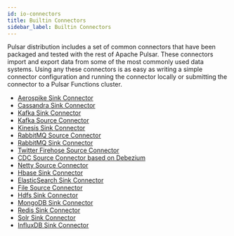 ```yaml
---
id: io-connectors
title: Builtin Connectors
sidebar_label: Builtin Connectors
---
```


Pulsar distribution includes a set of common connectors that have been packaged and tested with the rest of Apache Pulsar.
These connectors import and export data from some of the most commonly used data systems. Using any these connectors is
as easy as writing a simple connector configuration and running the connector locally or submitting the connector to a
Pulsar Functions cluster.

- [Aerospike Sink Connector](io-aerospike.md)
- [Cassandra Sink Connector](io-cassandra.md)
- [Kafka Sink Connector](io-kafka.md#sink)
- [Kafka Source Connector](io-kafka.md#source)
- [Kinesis Sink Connector](io-kinesis.md#sink)
- [RabbitMQ Source Connector](io-rabbitmq.md#source)
- [RabbitMQ Sink Connector](io-rabbitmq.md#sink)
- [Twitter Firehose Source Connector](io-twitter.md)
- [CDC Source Connector based on Debezium](io-cdc.md)
- [Netty Source Connector](io-netty.md#source)
- [Hbase Sink Connector](io-hbase.md#sink)
- [ElasticSearch Sink Connector](io-elasticsearch.md#sink)
- [File Source Connector](io-file.md#source)
- [Hdfs Sink Connector](io-hdfs.md#sink)
- [MongoDB Sink Connector](io-mongo.md#sink)
- [Redis Sink Connector](io-redis.md#sink)
- [Solr Sink Connector](io-solr.md#sink)
- [InfluxDB Sink Connector](io-influxdb.md#sink)
